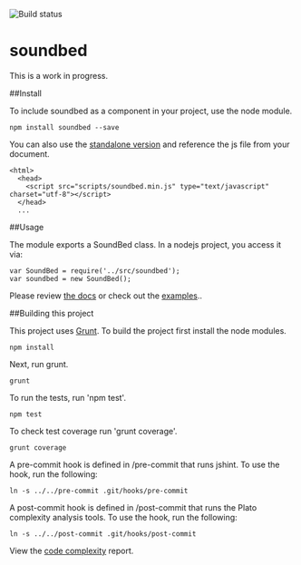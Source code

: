 ![Build status](https://travis-ci.org/vinceallenvince/soundbed.svg?branch=master)

# soundbed

This is a work in progress.

##Install

To include soundbed as a component in your project, use the node module.

```
npm install soundbed --save
```

You can also use the [standalone version](https://github.com/vinceallenvince/soundbed/releases/latest) and reference the js file from your document.

```
<html>
  <head>
    <script src="scripts/soundbed.min.js" type="text/javascript" charset="utf-8"></script>
  </head>
  ...
```

##Usage

The module exports a SoundBed class. In a nodejs project, you access it via:

```
var SoundBed = require('../src/soundbed');
var soundbed = new SoundBed();
```

Please review [the docs](http://vinceallenvince.github.io/soundbed/doc/)  or check out the [examples](http://vinceallenvince.github.io/soundbed/)..

##Building this project

This project uses [Grunt](http://gruntjs.com). To build the project first install the node modules.

```
npm install
```

Next, run grunt.

```
grunt
```

To run the tests, run 'npm test'.

```
npm test
```

To check test coverage run 'grunt coverage'.

```
grunt coverage
```

A pre-commit hook is defined in /pre-commit that runs jshint. To use the hook, run the following:

```
ln -s ../../pre-commit .git/hooks/pre-commit
```

A post-commit hook is defined in /post-commit that runs the Plato complexity analysis tools. To use the hook, run the following:

```
ln -s ../../post-commit .git/hooks/post-commit
```

View the [code complexity](http://vinceallenvince.github.io/soundbed/reports/) report.
